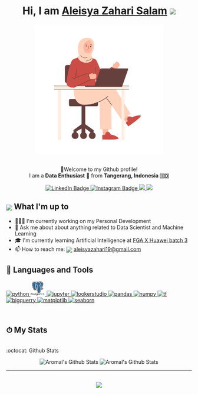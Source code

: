 <div align="center">
    <h1>Hi, I am <a href="https://github.com/AleisyaZahari" target="_blank">Aleisya Zahari Salam</a> <img
            src="https://media.giphy.com/media/hvRJCLFzcasrR4ia7z/giphy.gif" width="32"></h1>
    <img alt="Programmer Pic"
        src="https://github.com/AleisyaZahari/testgit/blob/95697ffc9c11dccb4e7584b4dab2cc9cc5bff212/programmer-pic.png" width="350"/>
    <br/><br/>
    <p>👋Welcome to my Github profile!<br />
        I am a <b> Data Enthusiast</b> 🚀 from <b>Tangerang, Indonesia 🇮🇩</b>
    </p>
    <div id="header" align="center">
      <div id="badges">
        <a href="https://www.linkedin.com/in/aleisyazaharisalam/">
          <img src="https://img.shields.io/badge/LinkedIn-blue?style=for-the-badge&logo=linkedin&logoColor=white" alt="LinkedIn Badge"/>
        </a>
        <a href="https://www.instagram.com/aleisya01">
          <img src="https://img.shields.io/badge/Instagram-red?style=for-the-badge&logo=instagram&logoColor=white" alt="Instagram Badge"/>
        </a>
        <a href="https://drive.google.com/file/d/1w8xtizabW8lAOFv8n2Loi50lhG2w18j5/view?usp=sharing">
          <img src="https://img.shields.io/badge/Resume-black?style=for-the-badge"/>
        </a>
        <a href="https://www.hackerrank.com/profile/aleisyazahari19">
          <img src="https://cdn4.iconfinder.com/data/icons/logos-and-brands/512/160_Hackerrank_logo_logos-512.png"/>
        </a>
      </div>
  </div>
</div>

<div>
    <div>
        <h2><img align="center"
                src="https://emojis.slackmojis.com/emojis/images/1584726375/8272/blob-cool.gif?1584726375" width="28" />
            What I'm up to</h2>
        <ul>
            <li> 👨🏻‍💻 I'm currently working on my Personal Development</li>
            <li> 💬 Ask me about about anything related to Data Scientist and Machine Learning</li>
            <li> 🎓 I'm currently learning Artificial Intelligence at <a href="https://digitalent.kominfo.go.id/pelatihan/8499">FGA X Huawei batch 3</a></li>
            <li>📫 How to reach me: <img align="center"
                    src="https://emojis.slackmojis.com/emojis/images/1450319444/38/gmail.png?1450319444" width="17" />
                <a href="mailto:aleisyazahari19@gmail.com" target="_blank">aleisyazahari19@gmail.com</a></li>
        </ul>
    </div>
    <div>
        <h2>🧰 Languages and Tools</h2>
        <p align="left">
        <a href="https://www.python.org/" target="_blank" rel="noreferrer"> <img src="https://upload.wikimedia.org/wikipedia/commons/c/c3/Python-logo-notext.svg" alt="python" width="45" height="40" /> </a>
        <a href="https://www.postgresql.org" target="_blank" rel="noreferrer">
            <img src="https://raw.githubusercontent.com/devicons/devicon/master/icons/postgresql/postgresql-original-wordmark.svg" alt="postgresql" width="40" height="40" />
        <a href="https://jupyter.org/" target="_blank" rel="noreferrer"> <img src="https://upload.wikimedia.org/wikipedia/commons/thumb/3/38/Jupyter_logo.svg/66px-Jupyter_logo.svg.png" alt="jupyter" width="45" height="40" /> </a>
        <a href="https://lookerstudio.google.com/" target="_blank" rel="noreferrer"> <img src="https://www.gstatic.com/analytics-lego/svg/ic_looker_studio.svg" alt="lookerstudio" width="40" height="40" /> </a>
        <a href="https://pandas.pydata.org/" target="_blank" rel="noreferrer"> <img src="https://pandas.pydata.org/static/img/pandas_secondary.svg" alt="pandas" width="40" height="40" /> </a>
        <a href="https://numpy.org/" target="_blank" rel="noreferrer"> <img src="https://cdn.worldvectorlogo.com/logos/numpy-1.svg" alt="numpy" width="40" height="40" /> </a>
        <a href="https://www.tensorflow.org/" target="_blank" rel="noreferrer"> <img src="https://upload.wikimedia.org/wikipedia/commons/a/ab/TensorFlow_logo.svg" alt="tf" width="40" height="40" /> </a>
        <a href="https://cloud.google.com/bigquery" target="_blank" rel="noreferrer"> <img src="https://cdn.icon-icons.com/icons2/2699/PNG/512/google_bigquery_logo_icon_168150.png" alt="bigquerry" width="40" height="40" /> </a>
        <a href="https://matplotlib.org/" target="_blank" rel="noreferrer">
            <img src="https://upload.wikimedia.org/wikipedia/commons/thumb/8/84/Matplotlib_icon.svg/270px-Matplotlib_icon.svg.png?20150311090915" alt="matplotlib" width="40" height="40" />
        </a>        
        <a href="https://seaborn.pydata.org/" target="_blank" rel="noreferrer"> <img src="https://seaborn.pydata.org/_images/logo-mark-lightbg.svg" alt="seaborn" width="40" height="40" /> </a>  
</p>
    </div>
    <br />
    <div>
        <h2>⏱ My Stats
        </h2>
    </div>
    <br />
    <div>
                :octocat: Github Stats
            <br />
            <p align="center">
                <img height="160" alt="Aromal's Github Stats"
                    src="https://github-readme-stats.vercel.app/api?username=AleisyaZahari&show_icons=true&hide_border=true&theme=dark&count_private=true" />
                <img alt="Aromal's Github Stats" height="160"
                    src="https://github-readme-stats.vercel.app/api/top-langs/?username=AleisyaZahari&hide=assembly&layout=compact&theme=dark" />
            </p>
    </div>

</div>

<hr />
</br>
<div align="center">
    <img src="https://komarev.com/ghpvc/?username=AleisyaZahari&color=brightgreen&style=flat-square&label=PROFILE+VIEWS +"
        width="130" /><br />
</div>
